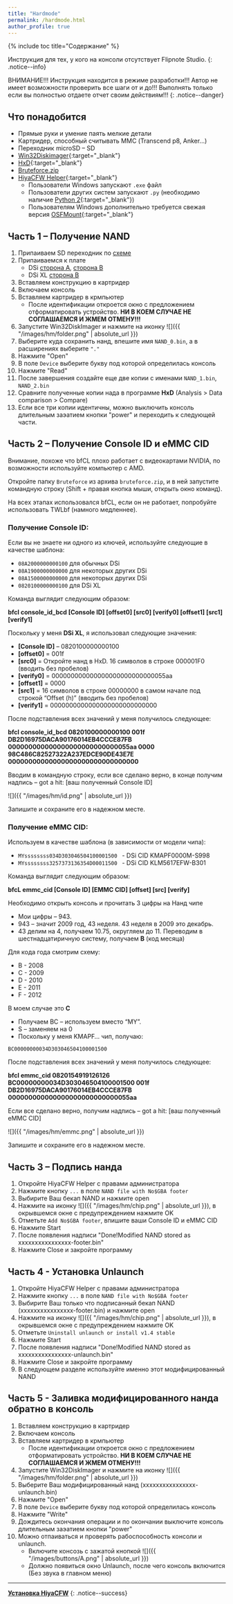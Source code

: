 ```yaml
---
title: "Hardmode"
permalink: /hardmode.html
author_profile: true
---
```


{% include toc title="Содержание" %}

Инструкция для тех, у кого на консоли отсутствует Flipnote Studio.
{: .notice--info}

ВНИМАНИЕ!!! Инструкция находится в режиме разработки!!! Автор не имеет возможности проверить все шаги от и до!!! Выполнять только если вы полностью отдаете отчет своим действиям!!!
{: .notice--danger}



## Что понадобится
- Прямые руки и умение паять мелкие детали
- Картридер, способный считывать ММС (Transcend p8, Anker…)
- Переходник microSD – SD
- [Win32Diskimager](https://sourceforge.net/projects/win32diskimager/){:target="_blank"}
- [HxD](https://mh-nexus.de/en/downloads.php?product=HxD20){:target="_blank"}
- [Bruteforce.zip](files/Bruteforce.zip)
- [HiyaCFW Helper](https://github.com/mondul/HiyaCFW-Helper/releases){:target="_blank"}
	- Пользователи Windows запускают `.exe` файл
	- Пользователи других систем запускают `.py` (необходимо наличие [Python 2](https://www.python.org/downloads/){:target="_blank"})
	- Пользователям Windows дополнительно требуется свежая версия [OSFMount](https://www.osforensics.com/tools/mount-disk-images.html){:target="_blank"}
 


## Часть 1 – Получение NAND
1.	Припаиваем SD переходник по [схеме](images/hm/sd.jpg)
2.	Припаиваемся к плате
	- DSi [сторона А](images/hm/a.jpg), [сторона B](images/hm/b.png)
	- DSi XL [сторона B](images/hm/xl.png)
3.	Вставляем конструкцию в картридер
4.	Включаем консоль
5.	Вставляем картридер в крмпьютер
	 - После идентификации откроется окно с предложением отформатировать устройство. **НИ В КОЕМ СЛУЧАЕ НЕ СОГЛАШАЕМСЯ И ЖМЕМ ОТМЕНУ!!!**
6.	Запустите Win32DiskImager  и нажмите на иконку ![]({{ "/images/hm/folder.png" | absolute_url }})
7.	Выберите куда сохранить нанд, впешите имя `NAND_0.bin`, а в расширениях выберите `"."`
8.	Нажмите "Open"
9.	В поле `Device` выберите букву под которой определилась консоль
10.	Нажмите "Read"
11.	После завершения создайте еще две копии с именами `NAND_1.bin`, `NAND_2.bin`
12.	Сравните полученные копии нада в программе **HxD** (Analysis > Data comparison > Compare)
13.	Если все три копии идентичны, можно выключить консоль длительным заэатием кнопки "power" и переходить к следующей части.


## Часть 2 – Получение Console ID и eMMC CID

Внимание, похоже что bfCL плохо работает с видеокартами NVIDIA, по возможности используйте компьютер с AMD.

Откройте папку `Bruteforce` из архива `bruteforce.zip`, и в ней запустите командную строку (Shift + правая кнопка мыши, открыть окно команд).

На всех этапах использовался bfCL, если он не работает, попробуйте использовать TWLbf (намного медленнее).


### Получение Console ID:
Если вы не знаете ни одного из ключей, используйте следующие в качестве шаблона:

- `08A2000000000100` для обычных DSi
- `08A1900000000000` для некоторых других DSi
- `08A1500000000000` для некоторых других DSi
- `0820100000000100` для DSi XL

Команда выглядит следующим образом:

**bfcl console_id_bcd [Console ID] [offset0] [src0] [verify0] [offset1] [src1] [verify1]**


Поскольку у меня **DSi XL**, я использовал следующие значения:

- **[Console ID]** – 0820100000000100
- **[offset0]** = 001f 
- **[src0]** = Откройте нанд в HxD. 16 символов в строке 000001F0 (вводить без пробелов)
- **[verify0]** = 000000000000000000000000000055aa 
- **[offset1]** = 0000 
- **[src1]** = 16 символов в строке 00000000 в самом начале под строкой “Offset (h)” (вводить без пробелов)
- **[verify1]** = 0000000000000000000000000000

После подставления всех значений у меня получилось следующее: 

**bfcl console_id_bcd 0820100000000100 001f DB2D16975DACA90176014EB4CCCE87FB 000000000000000000000000000055aa 0000 98C486C82527322A237EDCE90DE43E7E 00000000000000000000000000000000**

Вводим в командную строку, если все сделано верно, в конце получим надпись – got a hit: [ваш полученный Console ID]

![]({{ "/images/hm/id.png" | absolute_url }}) 

Запишите и сохраните его в надежном месте.


### Получение eMMC CID: 

Используем в качестве шаблона (в зависимости от модели чипа):

- `MYssssssss034D303046504100001500 ` - DSi CID KMAPF0000M-S998
- `MYssssssss3257373136354D00011500 ` - DSi CID KLM5617EFW-B301

Команда выглядит следующим образом:

**bfcL emmc_cid [Console ID] [EMMC CID] [offset] [src] [verify]** 

Необходимо открыть консоль и прочитать 3 цифры на Нанд чипе 
- Мои цифры – 943.
- 943 – значит 2009 год, 43 неделя. 43 неделя в 2009 это декабрь.
- 43 делим на 4, получаем 10.75, округляем до 11. Переводим в шестнадцатиричную систему, получаем **В** (код месяца)

Для кода года смотрим схему:
- B - 2008 
- C - 2009 
- D - 2010 
- E - 2011 
- F - 2012  

В моем случае это **С**

- Получаем ВС – используем вместо “MY”. 
- S – заменяем на 0
- Поскольку у меня KMAPF… чип, получаю:

`BC00000000034D303046504100001500`

После подставления всех значений у меня получилось следующее:

**bfcl emmc_cid 0820154919126126 BC00000000034D303046504100001500 001f DB2D16975DACA90176014EB4CCCE87FB 000000000000000000000000000055aa**

Если все сделано верно, получим надпись – got a hit: [ваш полученный eMMC CID]

![]({{ "/images/hm/emmc.png" | absolute_url }})

Запишите и сохраните его в надежном месте.


## Часть 3 – Подпись нанда
1.	Откройте HiyaCFW Helper с правами администратора
2.	Нажмите кнопку `...` в поле `NAND file with No$GBA footer`
3.	Выбирите Ваш бекап NAND и нажмите open
4.	Нажмите на иконку ![]({{ "/images/hm/chip.png" | absolute_url }}), в окрывшемся окне с предупреждением нажмите OK
5.	Отметьте `Add No$GBA footer`, впишите ваши Console ID и eMMC CID
6.	Нажмите Start
7.	После появления надписи "Done!Modified NAND stored as хххххххххххххххх-footer.bin"
8.  Нажмите Close и закройте программу


## Часть 4 - Установка Unlaunch
1.  Откройте HiyaCFW Helper с правами администратора
2.	Нажмите кнопку `...` в поле `NAND file with No$GBA footer`
3.	Выбирите Ваш только что подписанный бекап NAND (хххххххххххххххх-footer.bin) и нажмите open
4.	Нажмите на иконку ![]({{ "/images/hm/chip.png" | absolute_url }}), в окрывшемся окне с предупреждением нажмите OK
5.  Отметьте `Uninstall unlaunch or install v1.4 stable`
6.	Нажмите Start
7.	После появления надписи "Done!Modified NAND stored as хххххххххххххххх-unlaunch.bin"
8.  Нажмите Close и закройте программу
9.  В следующем разделе используйте именно этот модифицированный NAND


## Часть 5 - Заливка модифицированного нанда обратно в консоль
1.	Вставляем конструкцию в картридер
2.	Включаем консоль
3.	Вставляем картридер в крмпьютер
	 - После идентификации откроется окно с предложением отформатировать устройство. **НИ В КОЕМ СЛУЧАЕ НЕ СОГЛАШАЕМСЯ И ЖМЕМ ОТМЕНУ!!!**
4.	Запустите Win32DiskImager  и нажмите на иконку ![]({{ "/images/hm/folder.png" | absolute_url }})
5.	Выберите Ваш модифицированный нанд (хххххххххххххххх-unlaunch.bin)
6.	Нажмите "Open"
7.	В поле `Device` выберите букву под которой определилась консоль
8.	Нажмите "Write"
9.  Дождитесь окончания операции и по окончании выключите консоль длительным заэатием кнопки "power"
10. Можно отпаиваться и проверять рабоспособность консоли и unlaunch.
	- Включите консозь с зажатой кнопкой ![]({{ "/images/buttons/A.png" | absolute_url }})
	- Должно появиться окно Unlaunch, после чего консоль включится (Без звука в главном меню)

___

[**Установка HiyaCFW**](hiyaCFW-hm)
{: .notice--success}




































































































